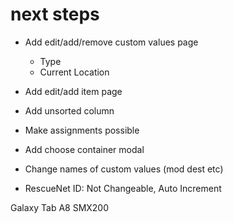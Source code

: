# next steps
* Add edit/add/remove custom values page
  * Type
  * Current Location
* Add edit/add item page
* Add unsorted column
* Make assignments possible
* Add choose container modal

* Change names of custom values (mod dest etc)
* RescueNet ID: Not Changeable, Auto Increment

Galaxy Tab A8
SMX200